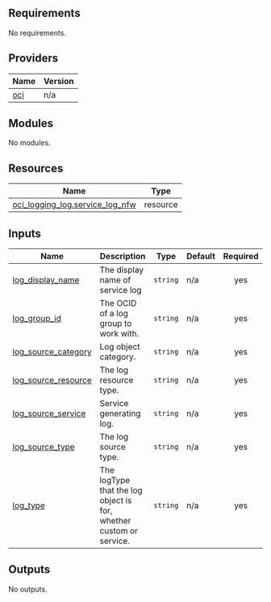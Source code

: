 <!-- BEGIN_TF_DOCS -->
## Requirements

No requirements.

## Providers

| Name | Version |
|------|---------|
| <a name="provider_oci"></a> [oci](#provider\_oci) | n/a |

## Modules

No modules.

## Resources

| Name | Type |
|------|------|
| [oci_logging_log.service_log_nfw](https://registry.terraform.io/providers/oracle/oci/latest/docs/resources/logging_log) | resource |

## Inputs

| Name | Description | Type | Default | Required |
|------|-------------|------|---------|:--------:|
| <a name="input_log_display_name"></a> [log\_display\_name](#input\_log\_display\_name) | The display name of service log | `string` | n/a | yes |
| <a name="input_log_group_id"></a> [log\_group\_id](#input\_log\_group\_id) | The OCID of a log group to work with. | `string` | n/a | yes |
| <a name="input_log_source_category"></a> [log\_source\_category](#input\_log\_source\_category) | Log object category. | `string` | n/a | yes |
| <a name="input_log_source_resource"></a> [log\_source\_resource](#input\_log\_source\_resource) | The log resource type. | `string` | n/a | yes |
| <a name="input_log_source_service"></a> [log\_source\_service](#input\_log\_source\_service) | Service generating log. | `string` | n/a | yes |
| <a name="input_log_source_type"></a> [log\_source\_type](#input\_log\_source\_type) | The log source type. | `string` | n/a | yes |
| <a name="input_log_type"></a> [log\_type](#input\_log\_type) | The logType that the log object is for, whether custom or service. | `string` | n/a | yes |

## Outputs

No outputs.
<!-- END_TF_DOCS -->    